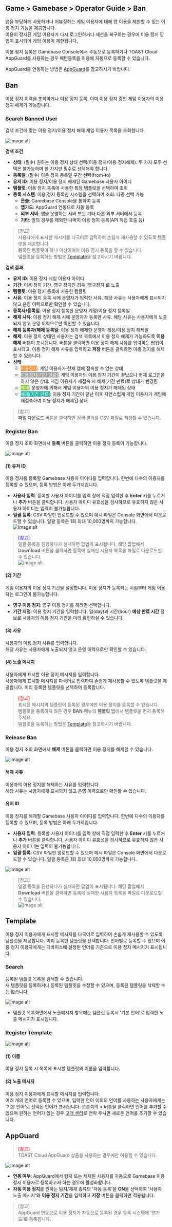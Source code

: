 ﻿## Game > Gamebase > Operator Guide > Ban

앱을 부당하게 사용하거나 어뷰징하는 게임 이용자에 대해 앱 이용을 제한할 수 있는 이용 정지 기능을 제공합니다.<br/>
이용이 정지된 게임 이용자가 다시 로그인하거나 세션을 복구하는 경우에 이용 정지 팝업이 표시되어 게임 이용이 제한됩니다.<br/>

이용 정지 등록은 Gamebase Console에서 수동으로 등록하거나 TOAST Cloud AppGuard를 사용하는 경우 패턴등록을 이용해 자동으로 등록할 수 있습니다.

AppGuard를 연동하는 방법은 [AppGuard](./ban/#appguard)를 참고하시기 바랍니다.


## Ban

이용 정지 이력을 조회하거나 이용 정지 등록, 이미 이용 정지 중인 게임 이용자의 이용 정지 해제가 가능합니다.<br/>

### Search Banned User

검색 조건에 맞는 이용 정지/이용 정지 해제 게임 이용자 목록을 조회합니다.

![image alt](http://static.toastoven.net/prod_gamebase/Operators_Guide/Console_Ban_Ban1_1.0.png)

**검색 조건**

- **상태**: (필수) 원하는 이용 정지 상태 선택(이용 정지/이용 정지해제). 두 가지 모두 선택은 불가능하며 한 가지만 필수로 선택해야 합니다.
- **등록일**: (필수) 이용 정지 등록일 구간 선택(from-to)
- **유저 ID**: 이용 정지/이용 정지 해제된 Gamebase 사용자 아이디
- **템플릿**: 이용 정지 등록에 사용한 특정 템플릿을 선택하여 조회
- **등록 시스템**: 이용 정지 등록한 시스템을 선택하여 조회. 다중 선택 가능
  - **콘솔**: Gamebase Console을 통하여 등록
  - **앱가드**: AppGuard 연동으로 자동 등록
  - **외부 서버**: 앱을 운영하는 서버 또는 기타 다른 외부 서버에서 등록
  - **기타**: 앞의 경우를 제외한 나머지 이용 정지 등록(API 직접 호출 등)

> [참고] <br/>
> 사용자에게 표시할 메시지를 다국어로 입력하여 손쉽게 재사용할 수 있도록 템플릿을 제공합니다. <br/>
> 등록된 템플릿이 하나 이상이여야 이용 정지 등록을 할 수 있습니다.<br/>
> 템플릿을 등록하는 방법은 [Template](./ban/#template)을 참고하시기 바랍니다.<br/>

**검색 결과**

- **유저 ID**: 이용 정지 게임 이용자 아이디
- **기간**: 이용 정지 기간. 영구 정지인 경우 '영구정지'로 노출
- **템플릿**: 이용 정지 등록에 사용한 템플릿
- **사유**: 이용 정지 등록 시에 운영자가 입력한 사유. 해당 사유는 사용자에게 표시되지 않고 운영 이력으로만 확인할 수 있습니다.
- **등록자/등록일**: 이용 정지 등록한 운영자 계정/이용 정지 등록일
- **해제 사유**: 이용 정지 해제 시에 운영자가 등록한 사유. 해당 사유는 사용자에게 노출되지 않고 운영 이력으로만 확인할 수 있습니다.
- **해제 등록자/해제 등록일**: 이용 정지 해제한 운영자 계정/이용 정지 해제일
- **해제**: 이용 정지 상태인 사용자는 검색 목록에서 이용 정지 해제가 가능하도록 **이용해제** 버튼이 표시됩니다. 버튼을 클릭하면 이용 정지 해제 사유를 입력하는 팝업이 표시되고, 이용 정지 해제 사유를 입력하고 **저장** 버튼을 클릭하면 이용 정지를 해제할 수 있습니다.
- **상태**
  - <font color="white" style="background-color:#FB8F37">이용정지</font>: 게임 이용자가 현재 앱에 접속할 수 없는 상태
  - <font color="white" style="background-color:#A1A1A1">이용정지(기간 만료)</font>: 게임 이용자의 이용 정지 기간이 끝났으나 현재 로그인을 하지 않은 상태. 게임 이용자가 재접속 시 해제(기간 만료)로 상태가 변경됨
  - <font color="white" style="background-color:#88C637">해제</font>: 운영자에 의해서 게임 이용자의 이용 정지가 해제된 상태
  - <font color="white" style="background-color:#2AB1A6">해제(기간 만료)</font>: 이용 정지 기간이 끝난 이후 자연스럽게 게임 이용자가 게임에 재접속하여 이용 정지가 해제된 상태


> [참고]<br/>
> **파일 다운로드** 버튼을 클릭하면 검색 결과를 CSV 파일로 저장할 수 있습니다. <br/>



### Register Ban

이용 정지 조회 화면에서 **등록** 버튼을 클릭하면 이용 정지 등록이 가능합니다.

![image alt](http://static.toastoven.net/prod_gamebase/Operators_Guide/Console_Ban_Ban2_1.0.png)
#### (1) 유저 ID
이용 정지를 등록할 Gamebase 사용자 아이디를 입력합니다. 한번에 다수의 이용자를 등록할 수 있으며, 등록 방법은 아래 두가지입니다.

- **사용자 입력**: 등록할 사용자 아이디를 입력 창에 직접 입력한 후 **Enter** 키를 누르거나 **추가** 버튼을 클릭합니다. 사용자 아이디 유효성을 검사하므로 유효하지 않은 사용자 아이디는 입력이 불가능합니다.
- **일괄 등록**: CSV 파일만 업로드할 수 있으며 예시 파일은 Console 화면에서 다운로드할 수 있습니다. 일괄 등록은 1회 최대 10,000명까지 가능합니다. <br/>
  ![image alt](http://static.toastoven.net/prod_gamebase/Operators_Guide/Console_Ban_Ban4_1.0.png)

> <font color="blue">[참고]</font><br/>
> 일괄 등록을 진행하다가 실패하면 팝업이 표시됩니다. 해당 팝업에서 **Download** 버튼을 클릭하면 등록에 실패한 시용자 목록을 파일로 다운로드할 수 있습니다.<br />
> ![image alt](http://static.toastoven.net/prod_gamebase/Operators_Guide/Console_Ban_Ban5_1.0.png)

#### (2) 기간
게임 이용자의 이용 정지 기간을 설정합니다. 이용 정지가 등록되는 시점부터 게임 이용자는 로그인이 불가능합니다.<br />

- **영구 이용 정지**: 영구 이용 정지를 하려면 선택합니다.
- **기간 지정**: 이용 정지 기간을 입력합니다. 일(day)과 시간(hour) **예상 만료 시간** 정보로 사용자의 이용 정지 기간을 미리 확인하실 수 있습니다.<br />

#### (3) 사유
사용자의 이용 정지 사유를 입력합니다.<br />
해당 사유는 사용자에게 노출되지 않고 운영 이력으로만 확인할 수 있습니다.<br />

#### (4) 노출 메시지
사용자에게 표시할 이용 정지 메시지를 입력합니다. <br/>
사용자에게 표시할 메시지를 다국어로 입력하여 손쉽게 재사용할 수 있도록 템플릿을 제공합니다. 미리 등록한 템플릿을 선택하여 등록합니다.<br />

> <font color="red">[참고]</font><br/>
> 표시된 메시지의 템플릿이 등록된 경우에만 이용 정지를 등록할 수 있습니다. <br/>
> 템플릿을 등록하지 않은 경우 **BAN** 메뉴의 **템플릿** 탭에서 템플릿을 먼저 등록해 주세요.<br/>
> 템플릿을 등록하는 방법은 [Template](./ban/#template)을 참고하시기 바랍니다. <br/>


### Release Ban

이용 정지 조회 화면에서 **해제** 버튼을 클릭하면 이용 정지를 해제할 수 있습니다.

![image alt](http://static.toastoven.net/prod_gamebase/Operators_Guide/Console_Ban_Ban3_1.2.png)

#### 해제 사유
이용자의 이용 정지를 해제하는 사유를 입력합니다.<br />
해당 사유는 사용자에게 표시되지 않고 운영 이력으로만 확인할 수 있습니다.<br />

#### 유저 ID
이용 정지를 해제할 Gamebase 사용자 아이디를 입력합니다. 한번에 다수의 이용자를 등록할 수 있으며, 등록 방법은 아래 두가지입니다.

- **사용자 입력**: 등록할 사용자 아이디를 입력 창에 직접 입력한 후 **Enter** 키를 누르거나 **추가** 버튼을 클릭합니다. 사용자 아이디 유효성을 검사하므로 유효하지 않은 사용자 아이디는 입력이 불가능합니다.
- **일괄 등록**: CSV 파일만 업로드할 수 있으며 예시 파일은 Console 화면에서 다운로드할 수 있습니다. 일괄 등록은 1회 최대 10,000명까지 가능합니다. <br/>

![image alt](http://static.toastoven.net/prod_gamebase/Operators_Guide/Console_Ban_Ban6_1.0.png)


> [참고]<br/>
> 일괄 등록을 진행하다가 실패하면 팝업이 표시됩니다. 해당 팝업에서 **Download** 버튼을 클릭하면 등록에 실패한 시용자 목록을 파일로 다운로드할 수 있습니다.<br />
> ![image alt](http://static.toastoven.net/prod_gamebase/Operators_Guide/Console_Ban_Ban7_1.0.png)

## Template
이용 정지 이용자에게 표시할 메시지를 다국어로 입력하여 손쉽게 재사용할 수 있도록 템플릿을 제공합니다. 미리 등록한 템플릿을 선택합니다.
언어별로 등록할 수 있으며 이용 정지 이용자에게는 디바이스에 설정된 언어를 기준으로 이용 정지 메시지가 표시됩니다.

### Search

등록된 템플릿 목록을 검색할 수 있습니다.<br/>
새 템플릿을 등록하거나 등록된 템플릿을 수정할 수 있으며, 등록된 템플릿을 삭제할 수는 없습니다.<br/>

![image alt](http://static.toastoven.net/prod_gamebase/Operators_Guide/Console_Ban_Template1_1.1.png)

- 템플릿 목록화면에서 노출메시지 항목에는 템플릿 등록시 '기본 언어'로 입력한 노출 메시지가 표시됩니다.

### Register Template
![image alt](http://static.toastoven.net/prod_gamebase/Operators_Guide/Console_Ban_Template2_1.1.png)

#### (1) 이름
이용 정지 등록 시 목록에 표시할 템플릿의 이름을 입력합니다. <br/>

#### (2) 노출 메시지	
이용 정지 이용자에게 표시할 메시지를 입력합니다. <br />
여러 개의 언어로 등록할 수 있으며, 입력한 언어 이외의 언어를 사용하는 사용자에게는 '기본 언어'로 선택된 언어가 표시됩니다. 오른쪽의 **+** 버튼을 클릭하면 언어를 추가할 수 있으며 원하는 언어가 없는 경우 [고객 센터](https://cloud.toast.com/support/faq)로 연락 주시면 새로운 언어를 추가할 수 있습니다.<br />

## AppGuard

> <font color="red">[참고]</font><br/>
> TOAST Cloud AppGuard 상품을 사용하는 경우에만 이용할 수 있습니다. <br/>

![image alt](http://static.toastoven.net/prod_gamebase/Operators_Guide/Console_Ban_AppGuard1_1.0.png)

- **연동 여부**: AppGuard에서 탐지 또는 제재된 사용자를 자동으로 Gamebase 이용 정지 이용자로 등록하고자 하는 경우에 활성화합니다.
- **자동 이용 정지**를 원하는 탐지/제재 종류의 '자동 등록'을 **ON**을 선택하여 '사용자 노출 메시지'와 **이용 정지 기간**을 입력하고 **저장** 버튼을 클릭하면 적용됩니다.

> [참고] <br/>
> AppGuard 연동으로 이용 정지가 자동으로 등록된 경우 등록 시스템에 '앱가드'로 등록됩니다.

